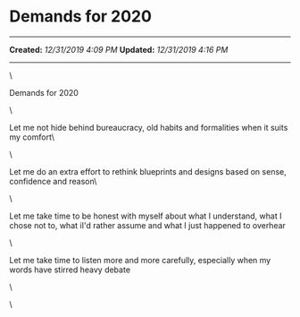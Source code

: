 Demands for 2020
================

  -------------- ----------------------
  **Created:**   *12/31/2019 4:09 PM*
  **Updated:**   *12/31/2019 4:16 PM*
  -------------- ----------------------

\

Demands for 2020

\

Let me not hide behind bureaucracy, old habits and formalities when it
suits my comfort\

\

Let me do an extra effort to rethink blueprints and designs based on
sense, confidence and reason\

\

Let me take time to be honest with myself about what I understand, what
I chose not to, what iI'd rather assume and what I just happened to
overhear

\

Let me take time to listen more and more carefully, especially when my
words have stirred heavy debate

\

\

 
